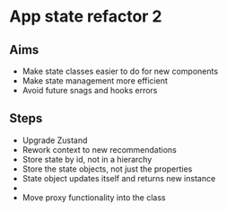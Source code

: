 App state refactor 2
====================

Aims
----

- Make state classes easier to do for new components
- Make state management more efficient
- Avoid future snags and hooks errors

Steps
-----

- Upgrade Zustand
- Rework context to new recommendations
- Store state by id, not in a hierarchy
- Store the state objects, not just the properties
- State object updates itself and returns new instance
- 
- Move proxy functionality into the class